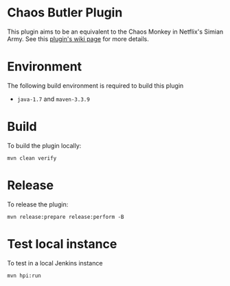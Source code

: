 # Chaos Butler Plugin

This plugin aims to be an equivalent to the Chaos Monkey in Netflix's Simian Army. See this [plugin's wiki page][wiki] for more details.

# Environment

The following build environment is required to build this plugin

* `java-1.7` and `maven-3.3.9`

# Build

To build the plugin locally:

    mvn clean verify

# Release

To release the plugin:

    mvn release:prepare release:perform -B

# Test local instance

To test in a local Jenkins instance

    mvn hpi:run

  [wiki]: http://wiki.jenkins-ci.org/display/JENKINS/Chaos+Butler+Plugin
